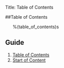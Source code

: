 Title: Table of Contents

##Table of Contents

<ul>
  %(table_of_contents)s
</ul>

<nav epub:type="landmarks">
<h2>Guide</h2>
    <ol>
        <li><a epub:type="toc" href="nav.html">Table of Contents</a></li>
        <!-- <li><a epub:type="loi" href="content.html">List of Illustrations</a></li> -->
        <li><a epub:type="bodymatter" href='nav.html'>Start of Content</a></li>
    </ol>
</nav>

